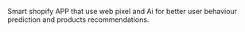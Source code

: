 Smart shopify APP that use web pixel and Ai for better user behaviour prediction and products recommendations.
